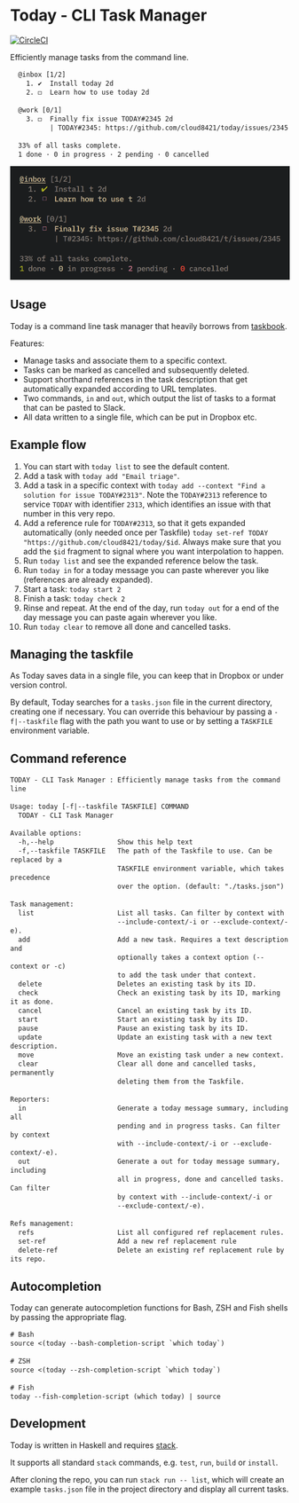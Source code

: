 # Today - CLI Task Manager

[![CircleCI](https://circleci.com/gh/cloud8421/today.svg?style=svg&circle-token=b6247f7bf94460ff15e6b85ba4abbf19cfe62f70)](https://circleci.com/gh/cloud8421/today)

Efficiently manage tasks from the command line.

```
  @inbox [1/2]
    1. ✔  Install today 2d
    2. ◻  Learn how to use today 2d

  @work [0/1]
    3. ◻  Finally fix issue TODAY#2345 2d
          | TODAY#2345: https://github.com/cloud8421/today/issues/2345

  33% of all tasks complete.
  1 done · 0 in progress · 2 pending · 0 cancelled
```

![tasklist](/screenshots/list.png)

## Usage

Today is a command line task manager that heavily borrows from [taskbook](https://github.com/klaussinani/taskbook).

Features:

- Manage tasks and associate them to a specific context.
- Tasks can be marked as cancelled and subsequently deleted.
- Support shorthand references in the task description that get automatically expanded according to URL templates.
- Two commands, `in` and `out`, which output the list of tasks to a format that can be pasted to Slack.
- All data written to a single file, which can be put in Dropbox etc.

## Example flow

1. You can start with `today list` to see the default content.
2. Add a task with `today add "Email triage"`.
3. Add a task in a specific context with `today add --context "Find a solution for issue TODAY#2313"`. Note the `TODAY#2313` reference to service `TODAY` with identifier `2313`, which identifies an issue with that number in this very repo.
4. Add a reference rule for `TODAY#2313`, so that it gets expanded automatically (only needed once per Taskfile) `today set-ref TODAY "https://github.com/cloud8421/today/$id`. Always make sure that you add the `$id` fragment to signal where you want interpolation to happen.
5. Run `today list` and see the expanded reference below the task.
6. Run `today in` for a today message you can paste wherever you like (references are already expanded).
7. Start a task: `today start 2`
8. Finish a task: `today check 2`
9. Rinse and repeat. At the end of the day, run `today out` for a end of the day message you can paste again wherever you like.
10. Run `today clear` to remove all done and cancelled tasks.

## Managing the taskfile

As Today saves data in a single file, you can keep that in Dropbox or under version control.

By default, Today searches for a `tasks.json` file in the current directory, creating one if necessary. You can override this behaviour by passing a `-f|--taskfile` flag with the path you want to use or by setting a `TASKFILE` environment variable.

## Command reference

```
TODAY - CLI Task Manager : Efficiently manage tasks from the command line

Usage: today [-f|--taskfile TASKFILE] COMMAND
  TODAY - CLI Task Manager

Available options:
  -h,--help                Show this help text
  -f,--taskfile TASKFILE   The path of the Taskfile to use. Can be replaced by a
                           TASKFILE environment variable, which takes precedence
                           over the option. (default: "./tasks.json")

Task management:
  list                     List all tasks. Can filter by context with
                           --include-context/-i or --exclude-context/-e).
  add                      Add a new task. Requires a text description and
                           optionally takes a context option (--context or -c)
                           to add the task under that context.
  delete                   Deletes an existing task by its ID.
  check                    Check an existing task by its ID, marking it as done.
  cancel                   Cancel an existing task by its ID.
  start                    Start an existing task by its ID.
  pause                    Pause an existing task by its ID.
  update                   Update an existing task with a new text description.
  move                     Move an existing task under a new context.
  clear                    Clear all done and cancelled tasks, permanently
                           deleting them from the Taskfile.

Reporters:
  in                       Generate a today message summary, including all
                           pending and in progress tasks. Can filter by context
                           with --include-context/-i or --exclude-context/-e).
  out                      Generate a out for today message summary, including
                           all in progress, done and cancelled tasks. Can filter
                           by context with --include-context/-i or
                           --exclude-context/-e).

Refs management:
  refs                     List all configured ref replacement rules.
  set-ref                  Add a new ref replacement rule
  delete-ref               Delete an existing ref replacement rule by its repo.
```

## Autocompletion

Today can generate autocompletion functions for Bash, ZSH and Fish shells by passing the appropriate flag.

```
# Bash
source <(today --bash-completion-script `which today`)

# ZSH
source <(today --zsh-completion-script `which today`)

# Fish
today --fish-completion-script (which today) | source
```

## Development

Today is written in Haskell and requires [stack](https://www.haskellstack.org).

It supports all standard `stack` commands, e.g. `test`, `run`, `build` or `install`.

After cloning the repo, you can run `stack run -- list`, which will create an
example `tasks.json` file in the project directory and display all current
tasks.
